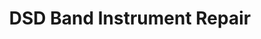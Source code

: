 ---
title: "DSD Band Instrument Repair"
url: /barling/dsd-band-instrument-repair/
shop: musical instrument
---